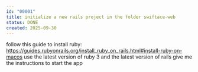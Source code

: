 ```yaml
---
id: "00001"
title: initialize a new rails project in the folder swiftace-web
status: DONE
created: 2025-09-30
---
```


follow this guide to install ruby: https://guides.rubyonrails.org/install_ruby_on_rails.html#install-ruby-on-macos
use the latest version of ruby 3 and the latest version of rails
give me the instructions to start the app